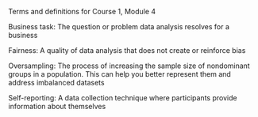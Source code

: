 Terms and definitions for Course 1, Module 4



Business task: The question or problem data analysis resolves for a business



Fairness: A quality of data analysis that does not create or reinforce bias 



Oversampling: The process of increasing the sample size of nondominant groups in a population. This can help you better represent them and address imbalanced datasets  



Self-reporting: A data collection technique where participants provide information about themselves

